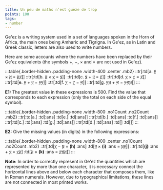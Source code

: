 ```yaml
---
title: Un peu de maths n’est guèze de trop
points: 100
tags:
- number
---
```


Ge'ez is a writing system used in a set of languages spoken in the Horn of Africa, the main ones being Amharic and Tigrigna. In Ge'ez, as in Latin and Greek classic, letters are also used to write numbers.

Here are some accounts where the numbers have been replaced by their Ge'ez equivalents (the symbols +, −, × and = are not used in Ge'ez).

:::table{.border-hidden .padding-none .width-400 .center .mb2}
::tr[:td[a. ፻ × ፭ = ፭፻]]
::tr[:td[b. ፭ × ፲ = ፶]]
::tr[:td[c. ፶ + ፶ = ፻]]
::tr[:td[d. ፲ × ፲ = ፻]]
::tr[:td[e. ፻ + ፶ = ፻፶]]
::tr[:td[f. ፲ + ፲ = ፳]]
::tr[:td[g. ፻፭ + ፳ = ፻፳፭]]
:::

**E1:** The greatest value in these expressions is 500. Find the value that corresponds to each expression (only the total on each side of the equal symbol). 

:::table{.border-hidden .padding-none .width-800 .no1Count .no2Count .mb2}
::tr[:td[a.] :td[:ans] :td[e.] :td[:ans]]
::tr[:td[b.] :td[:ans] :td[f.] :td[:ans]]
::tr[:td[c.] :td[:ans] :td[g.] :td[:ans]]
::tr[:td[d.] :td[:ans] :td[] :td[]]
:::

**E2:** Give the missing values (in digits) in the following expressions:

:::table{.border-hidden .padding-none .width-800 .center .no1Count .no2Count .mb2}
::tr[:td[፲ − ፭ = **(h)** :ans] :td[፶ × **(i)** :ans = ፭፻]]
::tr[:td[**(j)** :ans + ፲ = ፲፭] :td[፭ × **(k)** :ans = ፻፳፭]]
:::

**Note:** In order to correctly represent in Ge'ez the quantities which are represented by more than one character, it is necessary connect the horizontal lines above and below each character that composes them, like in Roman numerals. However, due to typographical limitations, these lines are not connected in most printed works.